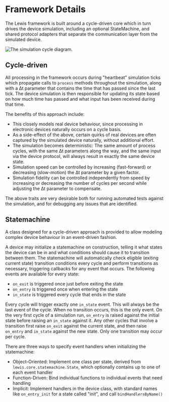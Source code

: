 # Framework Details

The Lewis framework is built around a cycle-driven core which in turn drives
the device simulation, including an optional StateMachine, and shared protocol
adapters that separate the communication layer from the simulated device.

![The simulation cycle diagram.](../resources/diagrams/SimulationCycles.png)

## Cycle-driven

All processing in the framework occurs during "heartbeat" simulation ticks
which propagate calls to `process` methods throughout the simulation,
along with a Δt parameter that contains the time that has
passed since the last tick. The device simulation is then responsible for
updating its state based on how much time has passed and what input has
been received during that time.

The benefits of this approach include:

-  This closely models real device behaviour, since processing in
   electronic devices naturally occurs on a cycle basis.
-  As a side-effect of the above, certain quirks of real devices are
   often captured by the simulated device naturally, without additional
   effort.
-  The simulation becomes deterministic: The same amount of process
   cycles, with the same Δt parameters along the way, and
   the same input via the device protocol, will always result in exactly
   the same device state.
-  Simulation speed can be controlled by increasing (fast-forward) or
   decreasing (slow-motion) the Δt parameter by a given factor.
-  Simulation fidelity can be controlled independently from speed by
   increasing or decreasing the number of cycles per second while
   adjusting the Δt parameter to compensate.

The above traits are very desirable both for running automated tests
against the simulation, and for debugging any issues that are
identified.

## Statemachine

A class designed for a cycle-driven approach is provided to allow modeling complex
device behaviour in an event-driven fashion.

A device may initialize a statemachine on construction, telling it what
states the device can be in and what conditions should cause it to
transition between them. The statemachine will automatically check
eligible (exiting current state) transition conditions every cycle and
perform transitions as necessary, triggering callbacks for any event
that occurs. The following events are available for every state:

 - `on_exit` is triggered once just before exiting the state
 - `on_entry` is triggered once when entering the state
 - `in_state` is triggered every cycle that ends in the state

Every cycle will trigger exactly one `in_state` event. This will
always be the last event of the cycle. When no transition occurs, this
is the only event. On the very first cycle of a simulation run,
`on_entry` is raised against the initial state before raising an
`in_state` against it. Any other cycles that involve a transition
first raise `on_exit` against the current state, and then raise
`on_entry` and `in_state` against the new state. Only one transition
may occur per cycle.

There are three ways to specify event handlers when initializing the
statemachine:

-  Object-Oriented: Implement one class per state, derived from
   `lewis.core.statemachine.State`, which optionally contains up to
   one of each event handler
-  Function-Driven: Bind individual functions to individual events that
   need handling
-  Implicit: Implement handlers in the device class, with standard names
   like `on_entry_init` for a state called "init", and call
   `bindHandlersByName()`
